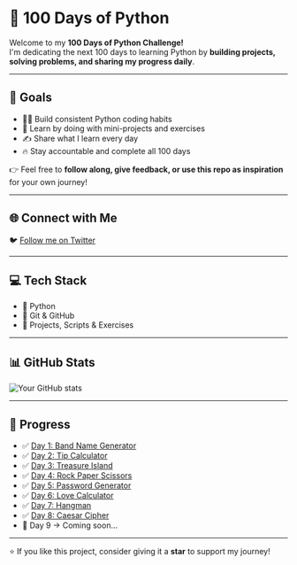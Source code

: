 # 🐍 100 Days of Python

Welcome to my **100 Days of Python Challenge!**  
I'm dedicating the next 100 days to learning Python by **building projects, solving problems, and sharing my progress daily**.  

---

## 📌 Goals
- 🧑‍💻 Build consistent Python coding habits  
- 🚀 Learn by doing with mini-projects and exercises  
- ✍️ Share what I learn every day  
- 🔥 Stay accountable and complete all 100 days  

👉 Feel free to **follow along, give feedback, or use this repo as inspiration** for your own journey!  

---

## 🌐 Connect with Me
🐦 [Follow me on Twitter](https://x.com/kulade_p13)  

---

## 💻 Tech Stack
- 🐍 Python  
- 🌱 Git & GitHub  
- 📂 Projects, Scripts & Exercises  

---

## 📊 GitHub Stats
![Your GitHub stats](https://github-readme-stats.vercel.app/api?username=Kuladeep-M-N&show_icons=true&theme=tokyonight)

---

## 📅 Progress
- ✅ [Day 1: Band Name Generator](./Day01/main.py)  
- ✅ [Day 2: Tip Calculator](./Day02/main.py)  
- ✅ [Day 3: Treasure Island](./Day03/main.py)  
- ✅ [Day 4: Rock Paper Scissors](./Day04/main.py)  
- ✅ [Day 5: Password Generator](./Day05/main.py)  
- ✅ [Day 6: Love Calculator](./Day06/main.py)  
- ✅ [Day 7: Hangman](./Day07/main.py)  
- ✅ [Day 8: Caesar Cipher](./Day08/main.py)  
- 🔲 Day 9 → Coming soon...  

---

⭐ If you like this project, consider giving it a **star** to support my journey!



